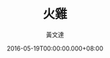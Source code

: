 ---
issue: 173
title: 火雞
author: 黃文達
date: 2016-05-19T00:00:00.000+08:00
topic: 懷想
difficulty: 2
wikidata: Q98095542
wikidata_link: https://www.wikidata.org/wiki/Q98095542
---